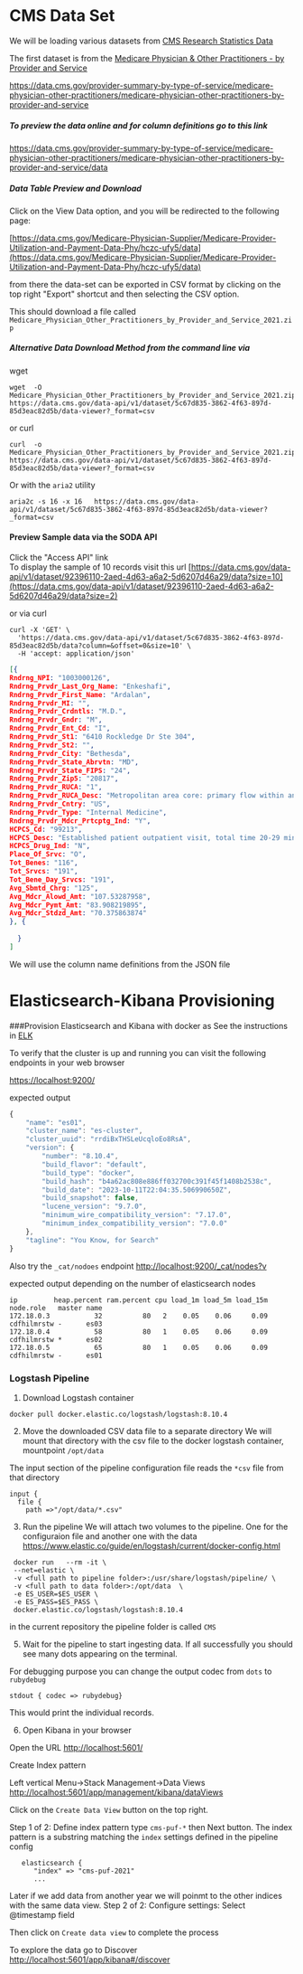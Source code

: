 # CMS Data Set
We will be loading various datasets from [CMS Research Statistics Data](https://www.cms.gov/Research-Statistics-Data-and-Systems/Research-Statistics-Data-and-Systems) 

The first dataset is from the 
[Medicare Physician & Other Practitioners - by Provider and Service]()

https://data.cms.gov/provider-summary-by-type-of-service/medicare-physician-other-practitioners/medicare-physician-other-practitioners-by-provider-and-service

##### To preview the data online and for column definitions go to this link
https://data.cms.gov/provider-summary-by-type-of-service/medicare-physician-other-practitioners/medicare-physician-other-practitioners-by-provider-and-service/data

##### Data Table Preview and Download
Click on the View Data option, and you will be redirected to the following page: 

[https://data.cms.gov/Medicare-Physician-Supplier/Medicare-Provider-Utilization-and-Payment-Data-Phy/hczc-ufy5/data](https://data.cms.gov/Medicare-Physician-Supplier/Medicare-Provider-Utilization-and-Payment-Data-Phy/hczc-ufy5/data)



from there the data-set can be exported in CSV format by clicking on the top right "Export" shortcut and then selecting the CSV option.

This should download a file called `Medicare_Physician_Other_Practitioners_by_Provider_and_Service_2021.zip`


##### Alternative Data Download Method from the command line via

wget
```shell
wget  -O Medicare_Physician_Other_Practitioners_by_Provider_and_Service_2021.zip https://data.cms.gov/data-api/v1/dataset/5c67d835-3862-4f63-897d-85d3eac82d5b/data-viewer?_format=csv
````
or curl

```shell
curl  -o Medicare_Physician_Other_Practitioners_by_Provider_and_Service_2021.zip https://data.cms.gov/data-api/v1/dataset/5c67d835-3862-4f63-897d-85d3eac82d5b/data-viewer?_format=csv

```

Or with the `aria2`  utility
```shell
aria2c -s 16 -x 16   https://data.cms.gov/data-api/v1/dataset/5c67d835-3862-4f63-897d-85d3eac82d5b/data-viewer?_format=csv
```
    
#### Preview Sample data via the SODA API
 Click the "Access API" link  
To display the sample of 10 records visit this url 
[https://data.cms.gov/data-api/v1/dataset/92396110-2aed-4d63-a6a2-5d6207d46a29/data?size=10](https://data.cms.gov/data-api/v1/dataset/92396110-2aed-4d63-a6a2-5d6207d46a29/data?size=2)

or via curl
```shell
curl -X 'GET' \
  'https://data.cms.gov/data-api/v1/dataset/5c67d835-3862-4f63-897d-85d3eac82d5b/data?column=&offset=0&size=10' \
  -H 'accept: application/json'
```
```json
[{
Rndrng_NPI: "1003000126",
Rndrng_Prvdr_Last_Org_Name: "Enkeshafi",
Rndrng_Prvdr_First_Name: "Ardalan",
Rndrng_Prvdr_MI: "",
Rndrng_Prvdr_Crdntls: "M.D.",
Rndrng_Prvdr_Gndr: "M",
Rndrng_Prvdr_Ent_Cd: "I",
Rndrng_Prvdr_St1: "6410 Rockledge Dr Ste 304",
Rndrng_Prvdr_St2: "",
Rndrng_Prvdr_City: "Bethesda",
Rndrng_Prvdr_State_Abrvtn: "MD",
Rndrng_Prvdr_State_FIPS: "24",
Rndrng_Prvdr_Zip5: "20817",
Rndrng_Prvdr_RUCA: "1",
Rndrng_Prvdr_RUCA_Desc: "Metropolitan area core: primary flow within an urbanized area of 50,000 and greater",
Rndrng_Prvdr_Cntry: "US",
Rndrng_Prvdr_Type: "Internal Medicine",
Rndrng_Prvdr_Mdcr_Prtcptg_Ind: "Y",
HCPCS_Cd: "99213",
HCPCS_Desc: "Established patient outpatient visit, total time 20-29 minutes",
HCPCS_Drug_Ind: "N",
Place_Of_Srvc: "O",
Tot_Benes: "116",
Tot_Srvcs: "191",
Tot_Bene_Day_Srvcs: "191",
Avg_Sbmtd_Chrg: "125",
Avg_Mdcr_Alowd_Amt: "107.53287958",
Avg_Mdcr_Pymt_Amt: "83.908219895",
Avg_Mdcr_Stdzd_Amt: "70.375863874"
}, {
    
  }
]


```
We will use the column name definitions from the JSON file

# Elasticsearch-Kibana Provisioning

###Provision Elasticsearch and Kibana with docker as 
See the instructions in [ELK](./ELK/README.md)
 
 
To verify that the cluster is up and running you can visit the following endpoints in your web browser

[https://localhost:9200/](https://localhost:9200/)

expected output
```js
{
    "name": "es01",
    "cluster_name": "es-cluster",
    "cluster_uuid": "rrdiBxTHSLeUcqloEo8RsA",
    "version": {
        "number": "8.10.4",
        "build_flavor": "default",
        "build_type": "docker",
        "build_hash": "b4a62ac808e886ff032700c391f45f1408b2538c",
        "build_date": "2023-10-11T22:04:35.506990650Z",
        "build_snapshot": false,
        "lucene_version": "9.7.0",
        "minimum_wire_compatibility_version": "7.17.0",
        "minimum_index_compatibility_version": "7.0.0"
    },
    "tagline": "You Know, for Search"
}
```
Also try the `_cat/nodoes` endpoint
[http://localhost:9200/_cat/nodes?v](http://localhost:9200/_cat/nodes?v)

expected output depending on the number of elasticsearch nodes 
```shell
ip         heap.percent ram.percent cpu load_1m load_5m load_15m node.role   master name
172.18.0.3           32          80   2    0.05    0.06     0.09 cdfhilmrstw -      es03
172.18.0.4           58          80   1    0.05    0.06     0.09 cdfhilmrstw *      es02
172.18.0.5           65          80   1    0.05    0.06     0.09 cdfhilmrstw -      es01
```
 

### Logstash Pipeline
1. Download Logstash container 
 ```shell
 docker pull docker.elastic.co/logstash/logstash:8.10.4
```
 
2. Move the downloaded CSV data file to a separate directory
We will mount that directory with the csv file to the docker logstash container, mountpoint `/opt/data`

The input section of the pipeline configuration file reads the `*csv` file from that directory
```shell
input {
  file {
    path =>"/opt/data/*.csv"
```
 
3. Run the pipeline
We will attach two volumes to the pipeline. One for the configuraion file and another one with the data
https://www.elastic.co/guide/en/logstash/current/docker-config.html

```shell
 docker run   --rm -it \
 --net=elastic \
 -v <full path to pipeline folder>:/usr/share/logstash/pipeline/ \
 -v <full path to data folder>:/opt/data  \
 -e ES_USER=$ES_USER \
 -e ES_PASS=$ES_PASS \
 docker.elastic.co/logstash/logstash:8.10.4 

```

in the current repository the pipeline folder is called `CMS` 

5. Wait for the pipeline to start ingesting data. 
If all successfully you should see many dots appearing on the terminal.

For debugging purpose you can change the output codec from `dots` to `rubydebug`
```shell
stdout { codec => rubydebug}
```
This would print the individual records.


6. Open Kibana in your browser 

Open the URL
[http://localhost:5601/](http://localhost:5601/)

Create Index pattern

Left vertical Menu->Stack Management->Data Views
[http://localhost:5601/app/management/kibana/dataViews](http://localhost:5601/app/management/kibana/dataViews)


Click on the `Create Data View` button on the top right.

Step 1 of 2: Define index pattern type `cms-puf-*` then Next button.
The index pattern is a substring matching the  `index` settings defined in the pipeline config 
```shell
   elasticsearch {
      "index" => "cms-puf-2021"
      ...
```
Later if we add data from another year we will poinmt to the other indices with the same data view.
Step 2 of 2: Configure settings: Select @timestamp field 

Then click on `Create data view` to complete the process


To explore the data go to Discover 
[http://localhost:5601/app/kibana#/discover](http://localhost:5601/app/kibana#/discover)
 